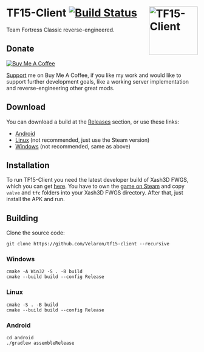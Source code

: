 # TF15-Client [![Build Status](https://github.com/Velaron/tf15-client/actions/workflows/build.yml/badge.svg)](https://github.com/Velaron/tf15-client/actions) <img align="right" width="128" height="128" src="https://github.com/Velaron/tf15-client/raw/master/android/app/src/main/ic_launcher-playstore.png" alt="TF15-Client" />
Team Fortress Classic reverse-engineered.

## Donate
[![Buy Me A Coffee](https://www.buymeacoffee.com/assets/img/custom_images/orange_img.png)](https://www.buymeacoffee.com/velaron)

[Support](https://www.buymeacoffee.com/velaron) me on Buy Me A Coffee, if you like my work and would like to support further development goals, like a working server implementation and reverse-engineering other great mods.

## Download
You can download a build at the [Releases](https://github.com/Velaron/tf15-client/releases/tag/continuous) section, or use these links:
* [Android](https://github.com/Velaron/tf15-client/releases/download/continuous/tf15-client.apk)
* [Linux](https://github.com/Velaron/tf15-client/releases/download/continuous/tf15-client_linux.tar.gz) (not recommended, just use the Steam version)
* [Windows](https://github.com/Velaron/tf15-client/releases/download/continuous/tf15-client_win32.zip) (not recommended, same as above)

## Installation
To run TF15-Client you need the latest developer build of Xash3D FWGS, which you can get [here](https://github.com/FWGS/xash3d-fwgs/releases/tag/continuous).
You have to own the [game on Steam](https://store.steampowered.com/app/20/Team_Fortress_Classic/) and copy `valve` and `tfc` folders into your Xash3D FWGS directory.
After that, just install the APK and run.

## Building
Clone the source code:
```
git clone https://github.com/Velaron/tf15-client --recursive
```
### Windows
```
cmake -A Win32 -S . -B build
cmake --build build --config Release
```
### Linux
```
cmake -S . -B build
cmake --build build --config Release
```
### Android
```
cd android
./gradlew assembleRelease
```

